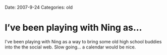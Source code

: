 Date: 2007-9-24
Categories: old

# I’ve been playing with Ning as…

I've been playing with Ning as a way to bring some old high school buddies into the the social web.  Slow going... a calendar would be nice.

